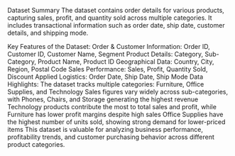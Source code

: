 
Dataset Summary
The dataset contains order details for various products, capturing sales, profit, and quantity sold across multiple categories. It includes transactional information such as order date, ship date, customer details, and shipping mode.

Key Features of the Dataset:
Order & Customer Information: Order ID, Customer ID, Customer Name, Segment
Product Details: Category, Sub-Category, Product Name, Product ID
Geographical Data: Country, City, Region, Postal Code
Sales Performance: Sales, Profit, Quantity Sold, Discount Applied
Logistics: Order Date, Ship Date, Ship Mode
Data Highlights:
The dataset tracks multiple categories: Furniture, Office Supplies, and Technology
Sales figures vary widely across sub-categories, with Phones, Chairs, and Storage generating the highest revenue
Technology products contribute the most to total sales and profit, while Furniture has lower profit margins despite high sales
Office Supplies have the highest number of units sold, showing strong demand for lower-priced items
This dataset is valuable for analyzing business performance, profitability trends, and customer purchasing behavior across different product categories.







